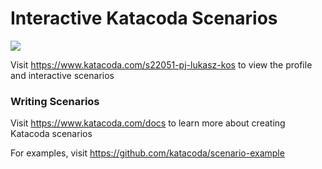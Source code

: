 # Interactive Katacoda Scenarios

[![](http://shields.katacoda.com/katacoda/s22051-pj-lukasz-kos/count.svg)](https://www.katacoda.com/s22051-pj-lukasz-kos "Get your profile on Katacoda.com")

Visit https://www.katacoda.com/s22051-pj-lukasz-kos to view the profile and interactive scenarios

### Writing Scenarios
Visit https://www.katacoda.com/docs to learn more about creating Katacoda scenarios

For examples, visit https://github.com/katacoda/scenario-example
